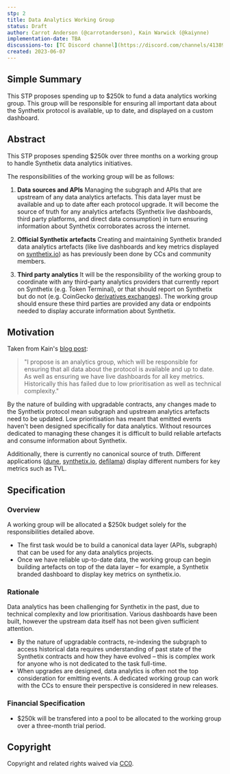 ```yaml
---
stp: 2
title: Data Analytics Working Group
status: Draft
author: Carrot Anderson (@carrotanderson), Kain Warwick (@kaiynne)
implementation-date: TBA
discussions-to: [TC Discord channel](https://discord.com/channels/413890591840272394/893670832906338364)
created: 2023-06-07
---
```



## Simple Summary

<!--"If you can't explain it simply, you don't understand it well enough." Simply describe the outcome the proposed change intends to achieve. This should be non-technical and accessible to a casual community member.-->
This STP proposes spending up to $250k to fund a data analytics working group. This group will be responsible for ensuring all important data about the Synthetix protocol is available, up to date, and displayed on a custom dashboard.

## Abstract

<!--A short (~200 word) description of the proposed change, the abstract should clearly describe the proposed change. This is what _will_ be done if the STP is implemented, not _why_ it should be done or _how_ it will be done. If the STP proposes sending X tokens to Y each week, write, "we propose to send X tokens to Y each week".-->

This STP proposes spending $250k over three months on a working group to handle Synthetix data analytics initiatives.

The responsibilities of the working group will be as follows:

1. **Data sources and APIs**
	Managing the subgraph and APIs that are upstream of any data analytics artefacts. This data layer must be available and up to date after each protocol upgrade. It will become the source of truth for any analytics artefacts (Synthetix live dashboards, third party platforms, and direct data consumption) in turn ensuring information about Synthetix corroborates across the internet.
	
2. **Official Synthetix artefacts**
	Creating and maintaining Synthetix branded data analytics artefacts (like live dashboards and key metrics displayed on [synthetix.io](https://synthetix.io/dashboard)) as has previously been done by CCs and community members.

3. **Third party analytics**
	It will be the responsibility of the working group to coordinate with any third-party analytics providers that currently report on Synthetix (e.g. Token Terminal), or that should report on Synthetix but do not (e.g. CoinGecko [derivatives exchanges](https://twitter.com/kaiynne/status/1653784645006155781?s=20)). The working group should ensure these third parties are provided any data or endpoints needed to display accurate information about Synthetix.

## Motivation
<!--This is the problem statement. This is the *why* of the STP. It should clearly explain *why* the current state of the protocol is inadequate.  It is critical that you explain *why* the change is needed, if the STP proposes changing how something is calculated, you must address *why* the current calculation is innaccurate or wrong. This is not the place to describe how the STP will address the issue!-->
Taken from Kain's [blog post](https://mirror.xyz/kain.eth/EB9DQldVEb0F74-LmrVau6YbjEtr8dsj1qVn6muYuXw):
>"I propose is an analytics group, which will be responsible for ensuring that all data about the protocol is available and up to date. As well as ensuring we have live dashboards for all key metrics. Historically this has failed due to low prioritisation as well as technical complexity."

By the nature of building with upgradable contracts, any changes made to the Synthetix protocol mean subgraph and upstream analytics artefacts need to be updated. Low prioritisation has meant that emitted events haven't been designed specifically for data analytics. Without resources dedicated to managing these changes it is difficult to build reliable artefacts and consume information about Synthetix. 

Additionally, there is currently no canonical source of truth. Different applications ([dune](https://dune.com/synthetix_community/synthetix-stats), [synthetix.io](https://synthetix.io/), [defilama](https://defillama.com/protocol/synthetix)) display different numbers for key metrics such as TVL.

## Specification

<!--The specification should describe the syntax and semantics of any new feature, there are five sections
1. Overview
2. Rationale
3. Technical Specification
4. Test Cases
5. Configurable Values
-->

### Overview

<!--This is a high level overview of *how* the STP will solve the problem. The overview should clearly describe how the new feature will be implemented.-->

A working group will be allocated a $250k budget solely for the responsibilities detailed above. 
* The first task would be to build a canonical data layer (APIs, subgraph) that can be used for any data analytics projects. 
* Once we have reliable up-to-date data, the working group can begin building artefacts on top of the data layer – for example, a Synthetix branded dashboard to display key metrics on synthetix.io.

### Rationale

<!--This is where you explain the reasoning behind how you propose to solve the problem. Why did you propose this use of funds – what were the considerations. The rationale fleshes out the motivation and reasoning behind decisions that were made. It should describe any alternate ideas that were considered and related work. The rationale may also provide evidence of consensus within the community, and should discuss important objections or concerns raised during discussion.-->

Data analytics has been challenging for Synthetix in the past, due to technical complexity and low prioritisation. Various dashboards have been built, however the upstream data itself has not been given sufficient attention.
* By the nature of upgradable contracts, re-indexing the subgraph to access historical data requires understanding of past state of the Synthetix contracts and how they have evolved – this is complex work for anyone who is not dedicated to the task full-time.
* When upgrades are designed, data analytics is often not the top consideration for emitting events. A dedicated working group can work with the CCs to ensure their perspective is considered in new releases.

### Financial Specification

<!--The financial specification should outline the the tokens, amounts, destinations, and schedule of funds to be moved. If appropriate, any technical considerations should also be included here – that is, changes to any of the interfaces Synthetix currently exposes or the creations of new ones.-->

* $250k will be transfered into a pool to be allocated to the working group over a three-month trial period.

## Copyright

Copyright and related rights waived via [CC0](https://creativecommons.org/publicdomain/zero/1.0/).
